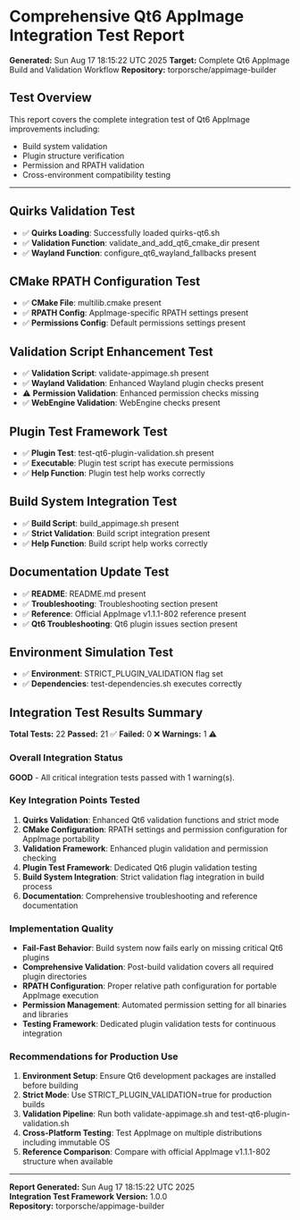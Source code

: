 # Comprehensive Qt6 AppImage Integration Test Report

**Generated:** Sun Aug 17 18:15:22 UTC 2025
**Target:** Complete Qt6 AppImage Build and Validation Workflow
**Repository:** torporsche/appimage-builder

## Test Overview

This report covers the complete integration test of Qt6 AppImage improvements including:
- Build system validation
- Plugin structure verification
- Permission and RPATH validation
- Cross-environment compatibility testing

---

## Quirks Validation Test

- ✅ **Quirks Loading**: Successfully loaded quirks-qt6.sh
- ✅ **Validation Function**: validate_and_add_qt6_cmake_dir present
- ✅ **Wayland Function**: configure_qt6_wayland_fallbacks present

## CMake RPATH Configuration Test

- ✅ **CMake File**: multilib.cmake present
- ✅ **RPATH Config**: AppImage-specific RPATH settings present
- ✅ **Permissions Config**: Default permissions settings present

## Validation Script Enhancement Test

- ✅ **Validation Script**: validate-appimage.sh present
- ✅ **Wayland Validation**: Enhanced Wayland plugin checks present
- ⚠️ **Permission Validation**: Enhanced permission checks missing
- ✅ **WebEngine Validation**: WebEngine checks present

## Plugin Test Framework Test

- ✅ **Plugin Test**: test-qt6-plugin-validation.sh present
- ✅ **Executable**: Plugin test script has execute permissions
- ✅ **Help Function**: Plugin test help works correctly

## Build System Integration Test

- ✅ **Build Script**: build_appimage.sh present
- ✅ **Strict Validation**: Build script integration present
- ✅ **Help Function**: Build script help works correctly

## Documentation Update Test

- ✅ **README**: README.md present
- ✅ **Troubleshooting**: Troubleshooting section present
- ✅ **Reference**: Official AppImage v1.1.1-802 reference present
- ✅ **Qt6 Troubleshooting**: Qt6 plugin issues section present

## Environment Simulation Test

- ✅ **Environment**: STRICT_PLUGIN_VALIDATION flag set
- ✅ **Dependencies**: test-dependencies.sh executes correctly

## Integration Test Results Summary

**Total Tests:** 22
**Passed:** 21 ✅
**Failed:** 0 ❌
**Warnings:** 1 ⚠️

### Overall Integration Status

**GOOD** - All critical integration tests passed with 1 warning(s).

### Key Integration Points Tested

1. **Quirks Validation**: Enhanced Qt6 validation functions and strict mode
2. **CMake Configuration**: RPATH settings and permission configuration for AppImage portability
3. **Validation Framework**: Enhanced plugin validation and permission checking
4. **Plugin Test Framework**: Dedicated Qt6 plugin validation testing
5. **Build System Integration**: Strict validation flag integration in build process
6. **Documentation**: Comprehensive troubleshooting and reference documentation

### Implementation Quality

- **Fail-Fast Behavior**: Build system now fails early on missing critical Qt6 plugins
- **Comprehensive Validation**: Post-build validation covers all required plugin directories
- **RPATH Configuration**: Proper relative path configuration for portable AppImage execution
- **Permission Management**: Automated permission setting for all binaries and libraries
- **Testing Framework**: Dedicated plugin validation tests for continuous integration

### Recommendations for Production Use

1. **Environment Setup**: Ensure Qt6 development packages are installed before building
2. **Strict Mode**: Use STRICT_PLUGIN_VALIDATION=true for production builds
3. **Validation Pipeline**: Run both validate-appimage.sh and test-qt6-plugin-validation.sh
4. **Cross-Platform Testing**: Test AppImage on multiple distributions including immutable OS
5. **Reference Comparison**: Compare with official AppImage v1.1.1-802 structure when available

---

**Report Generated:** Sun Aug 17 18:15:22 UTC 2025  
**Integration Test Framework Version:** 1.0.0  
**Repository:** torporsche/appimage-builder
